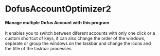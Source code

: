 #     DofusAccountOptimizer2

#### Manage multiple Dofus Account with this program

It enables you to switch between diferent accounts with only one click or a custom shortcut of keys, it can also change the order of the windows, separate or group the windows on the taskbar and change the icons and the title of the taskbar processes.
